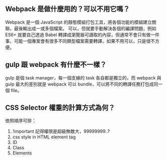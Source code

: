 ## Webpack 是做什麼用的？可以不用它嗎？
Webpack 是一個 JavaScript 的靜態模組打包工具，將各個功能的模組建立關聯，最後輸出成一或多個檔案。
可以，但就要手動解決各個的編譯問題，例如 ES6+ 就要自己透過 Babel 轉譯成瀏覽器可讀取的內容，但通常不會只有做一件事，可能一個專案會有很多不同類型檔案需要轉譯，如果不用可以，只是很不方便。
## gulp 跟 webpack 有什麼不一樣？
gulp 是個 task manager，每一個支線的 task 各自都是獨立的，而 webpack 與 gulp 最大的差別就是 webpack 可以 bundle，可以將不同的轉譯任務打包成同一個 file。

## CSS Selector 權重的計算方式為何？
依照順序可排：
1. !important 記得權限是超級無敵大，99999999..?
2. css style in HTML element tag
3. ID
4. Class
5. Elements
